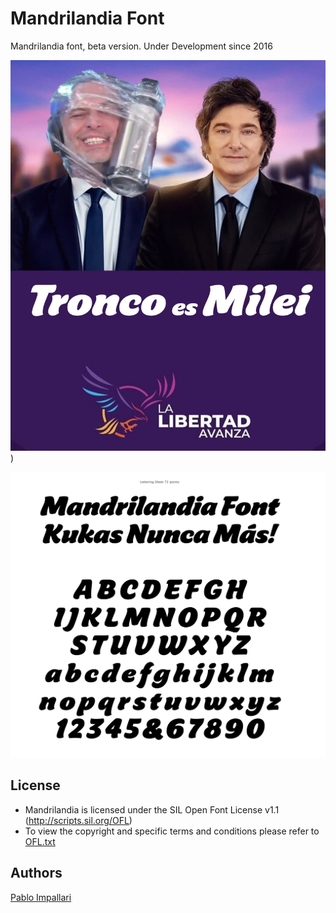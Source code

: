 Mandrilandia Font
======================

Mandrilandia font, beta version.
Under Development since 2016

![Preview](https://raw.githubusercontent.com/impallari/mandrilandia/refs/heads/main/docs/Fake%20Tronco%20es%20Milei%20flyer%20for%20twitter%20just%20for%20fun.jpg))

![Lettering Sheet](https://raw.githubusercontent.com/impallari/mandrilandia/refs/heads/main/docs/Mandrilandia%20Beta%20-%20v0070.png)


## License

- Mandrilandia is licensed under the SIL Open Font License v1.1 (<http://scripts.sil.org/OFL>)
- To view the copyright and specific terms and conditions please refer to [OFL.txt](https://github.com/impallari/Libre-Baskerville/blob/master/OFL.txt)

## Authors

[Pablo Impallari](http://www.impallari.com) 
